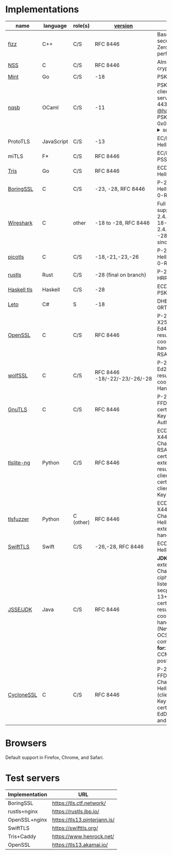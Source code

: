# Implementations

name | language | role(s) | [version](Implementations#version-negotiation) | features/limitations
--- | --- | --- | --- | ---
[fizz](https://github.com/facebookincubator/fizz/) | C++ | C/S | RFC 8446 | Based on libsodium, includes secure design abstractions. Zero-copy for advanced performance.
[NSS](https://hg.mozilla.org/projects/nss) | C | C/S | RFC 8446 | Almost everything, except some crypto primitives
[Mint](https://github.com/bifurcation/mint) | Go | C/S | -18 | PSK resumption, 0-RTT, HRR
[nqsb](https://github.com/mirleft/ocaml-tls/tree/tls13) | OCaml | C/S | -11 | PSK/DHE-PSK, no EC*, no client auth, no 0RTT -- live server at tls13test.nqsb.io port 4433, records traces, ping [@hannesm](https://github.com/hannesm), contains a static PSK/DHE_PSK token: id: 0x0000 <details><summary>secret:</summary> 0x000102030405060708090a0b0c0d0e0f101112131415161718191a1b1c1d1e1f</details>
ProtoTLS | JavaScript | C/S | -13 | EC/DHE/PSK, no HelloRetryRequest
miTLS | F* | C/S | RFC 8446 | EC/DHE/PSK/0-RTT, no RSA-PSS, no post-HS-auth, no ESNI
[Tris](https://github.com/cloudflare/tls-tris) | Go | C/S | RFC 8446 | ECDHE/PSK/0-RTT, no HelloRetryRequest
[BoringSSL](https://boringssl.googlesource.com/boringssl/) | C | C/S | -23, -28, RFC 8446 |  P-256, X25519, HelloRetryRequest, resumption, 0-RTT, KeyUpdate
[Wireshark](https://www.wireshark.org) | C | other | -18 to -28, RFC 8446 | Full decryption and dissection support for drafts 19-21 since 2.4.0 ([keylog format](https://developer.mozilla.org/en-US/docs/Mozilla/Projects/NSS/Key_Log_Format)). Supports 18-21 since 2.4.2, -22 since 2.4.3, -23 since 2.4.5, -24 to -28 (+0RTT trial decryption) since 2.6.0. [Tracking bug](https://bugs.wireshark.org/bugzilla/show_bug.cgi?id=12779).
[picotls](https://github.com/h2o/picotls)| C | C/S | -18,-21,-23,-26 | P-256, X25519, HelloRetryRequest, resumption, 0-RTT
[rustls](https://github.com/ctz/rustls) | Rust | C/S | -28 (final on branch) | P-256/P-384/curve25519, HRR, resumption, 0-RTT client |
[Haskell tls](https://github.com/kazu-yamamoto/hs-tls/tree/tls13) | Haskell | C/S | -28 | ECDHE w/ P* and X*, full, HRR, PSK, 0RTT
[Leto](https://github.com/Drawaes/Leto/tree/master) | C# | S | -18 | DHE, X25519, AES, no PSK no 0RTT. Tested against NSS
[OpenSSL](https://www.openssl.org) | C | C/S | RFC 8446 | P-256, P-384, P-521, FFDHE, X25519, X448, Ed25519, Ed448, HelloRetryRequest, resumption, PSK, 0-RTT, CCS, cookies, stateless server, Post-handshake auth, KeyUpdate, RSA-PSS certs
[wolfSSL](https://www.wolfssl.com) | C | C/S | RFC 8446 -18/-22/-23/-26/-28 | P-256, P-384, X25519, Ed25519, HelloRetryRequest, resumption, PSK, 0-RTT, CCS, cookies, stateless server, Post-Handshake Auth, KeyUpdate
[GnuTLS](https://www.gnutls.org) | C | C/S | RFC 8446 | P-256, P-384, X25519, FFDHE, RSA-PSS (keys and certs), HelloRetryRequest, KeyUpdate, Post-Handshake Auth, PSK
[tlslite-ng](https://github.com/tomato42/tlslite-ng) | Python | C/S | RFC 8446 | ECDHE (all), EdDHE (X25519, X448), FFDHE (all), AES-GCM, Chacha20, HelloRetryRequest, RSA, RSA-PSS keys and certificate signatures, cookie extension, CCS, PSK, resumption, in-handshake client auth, no ECDSA certificates, no post-handshake client auth, no 0-RTT, no KeyUpdate
[tlsfuzzer](https://github.com/tomato42/tlsfuzzer) | Python | C (other) | RFC 8446 | ECDHE (all), EdDHE (x25519, X448), FFDHE (all), AES-GCM, Chacha20, RSA, HelloRetryRequest, CCS, cookie extension, PSK, resumption, in-handshake auth, no KeyUpdate
[SwiftTLS](https://github.com/nsc/SwiftTLS) | Swift | C/S | -26,-28, RFC 8446 |  ECDHE, P-256, 0-RTT, HelloRetryRequest
[JSSE/JDK](http://java.oracle.com) | Java | C/S | RFC 8446 | **JDK 11+:**  All required extensions and algorithms, ChaCha20/Poly1305 ciphersuites (JDK 12+), all listed named groups (e.g. secp256r1, x25519/x448 (JDK 13+), FFDHE, etc.), RSA-PSS certs/signatures, PSK resumption, HelloRetryRequest, cookie extension, post handshake messages (NewSessionTicket/KeyUpdate), OCSP Stapling, Middlebox compatibility mode.  **No support for:** previous drafts, 0-RTT, CCM, SCT, post_handshake_auth.
[CycloneSSL](https://www.oryx-embedded.com/cyclone_ssl.html) | C | C/S | RFC 8446 | P-256, P-384, X25519, X448, FFDHE, AES-GCM, AES-CCM, ChaCha20Poly1305, HelloRetryRequest, PSK, 0-RTT (client only), CCS, cookies, KeyUpdate, RSA-PSS certificates, ECDSA certificates, EdDSA certificates (Ed25519 and Ed448)

# Browsers

Default support in Firefox, Chrome, and Safari.

# Test servers

Implementation | URL
--- | ---
BoringSSL | https://tls.ctf.network/
rustls+nginx | https://rustls.jbp.io/
OpenSSL+nginx | https://tls13.pinterjann.is/
SwiftTLS | https://swifttls.org/
Tris+Caddy | https://www.henrock.net/
OpenSSL | https://tls13.akamai.io/

